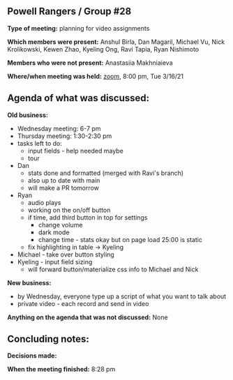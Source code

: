 ## Powell Rangers / Group #28

**Type of meeting:** planning for video assignments

**Which members were present:** Anshul Birla, Dan Magaril, Michael Vu, Nick Krolikowski, Kewen Zhao, Kyeling Ong, Ravi Tapia, Ryan Nishimoto

**Members who were not present:** Anastasiia Makhniaieva

**Where/when meeting was held:** [zoom](https://ucsd.zoom.us/j/4864649247), 8:00 pm, Tue 3/16/21


## Agenda of what was discussed:

**Old business:** 
- Wednesday meeting: 6-7 pm
- Thursday meeting: 1:30-2:30 pm
- tasks left to do:
  - input fields - help needed maybe
  - tour
- Dan
  - stats done and formatted (merged with Ravi's branch)
  - also up to date with main
  - will make a PR tomorrow
- Ryan
  - audio plays
  - working on the on/off button
  - if time, add third button in top for settings
    - change volume 
    - dark mode
    - change time - stats okay but on page load 25:00 is static
  - fix highlighting in table -> Kyeling
- Michael - take over button styling
- Kyeling - input field sizing
  - will forward button/materialize css info to Michael and Nick

**New business:** 
- by Wednesday, everyone type up a script of what you want to talk about
- private video - each record and send in video

**Anything on the agenda that was not discussed:**  None


## Concluding notes:

**Decisions made:** 

**When the meeting finished:** 8:28 pm
